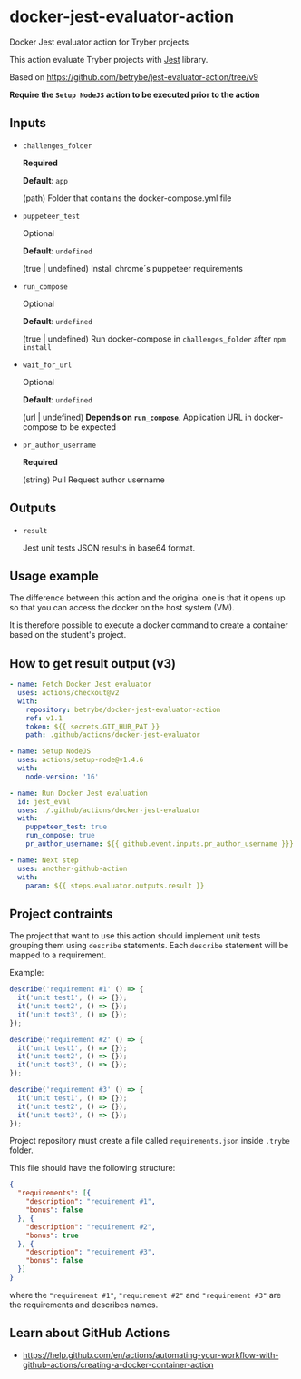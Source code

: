 # docker-jest-evaluator-action
Docker Jest evaluator action for Tryber projects

This action evaluate Tryber projects with [Jest](https://jestjs.io/) library.

Based on https://github.com/betrybe/jest-evaluator-action/tree/v9

**Require the `Setup NodeJS` action to be executed prior to the action**
## Inputs

- `challenges_folder`
    
  **Required**
  
  **Default**: `app`
    
  (path) Folder that contains the docker-compose.yml file

- `puppeteer_test`

  Optional

  **Default**: `undefined`

  (true | undefined) Install chrome´s puppeteer requirements

- `run_compose`

  Optional

  **Default**: `undefined`

  (true | undefined) Run docker-compose in `challenges_folder` after `npm install`

- `wait_for_url`

  Optional

  **Default**: `undefined`

  (url | undefined) **Depends on `run_compose`**. Application URL in docker-compose to be expected

- `pr_author_username`

  **Required**

  (string) Pull Request author username

## Outputs

- `result`

  Jest unit tests JSON results in base64 format.

## Usage example

The difference between this action and the original one is that it opens up so that you can access the docker on the host system (VM).

It is therefore possible to execute a docker command to create a container based on the student's project.

## How to get result output (v3)
```yml
- name: Fetch Docker Jest evaluator
  uses: actions/checkout@v2
  with:
    repository: betrybe/docker-jest-evaluator-action
    ref: v1.1
    token: ${{ secrets.GIT_HUB_PAT }}
    path: .github/actions/docker-jest-evaluator

- name: Setup NodeJS
  uses: actions/setup-node@v1.4.6
  with:
    node-version: '16'

- name: Run Docker Jest evaluation
  id: jest_eval
  uses: ./.github/actions/docker-jest-evaluator
  with:
    puppeteer_test: true
    run_compose: true
    pr_author_username: ${{ github.event.inputs.pr_author_username }}}

- name: Next step
  uses: another-github-action
  with:
    param: ${{ steps.evaluator.outputs.result }}
```

## Project contraints

The project that want to use this action should implement unit tests grouping them using `describe` statements.
Each `describe` statement will be mapped to a requirement.

Example:

```javascript
describe('requirement #1' () => {
  it('unit test1', () => {});
  it('unit test2', () => {});
  it('unit test3', () => {});
});

describe('requirement #2' () => {
  it('unit test1', () => {});
  it('unit test2', () => {});
  it('unit test3', () => {});
});

describe('requirement #3' () => {
  it('unit test1', () => {});
  it('unit test2', () => {});
  it('unit test3', () => {});
});
```

Project repository must create a file called `requirements.json` inside `.trybe` folder.

This file should have the following structure:

```json
{
  "requirements": [{
    "description": "requirement #1",
    "bonus": false
  }, {
    "description": "requirement #2",
    "bonus": true
  }, {
    "description": "requirement #3",
    "bonus": false
  }]
}
```

where the `"requirement #1"`, `"requirement #2"` and `"requirement #3"` are the requirements and describes names.

## Learn about GitHub Actions

- https://help.github.com/en/actions/automating-your-workflow-with-github-actions/creating-a-docker-container-action
